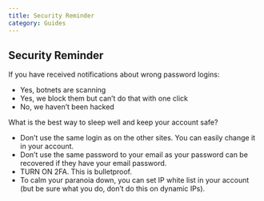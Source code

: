 ```yaml
---
title: Security Reminder
category: Guides
---
```


## Security Reminder
If you have received notifications about wrong password logins:

- Yes, botnets are scanning
- Yes, we block them but can’t do that with one click
- No, we haven’t been hacked

What is the best way to sleep well and keep your account safe?
- Don’t use the same login as on the other sites. You can easily change it in your account.
- Don’t use the same password to your email as your password can be recovered if they have your email password.
- TURN ON 2FA. This is bulletproof.
- To calm your paranoia down, you can set IP white list in your account (but be sure what you do, don’t do this on dynamic IPs).
